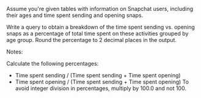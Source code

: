 Assume you're given tables with information on Snapchat users, including their ages and time spent sending and opening snaps.

Write a query to obtain a breakdown of the time spent sending vs. opening snaps as a percentage of total time spent on these activities grouped by age group. Round the percentage to 2 decimal places in the output.

Notes:

Calculate the following percentages:
- Time spent sending / (Time spent sending + Time spent opening)
- Time spent opening / (Time spent sending + Time spent opening)
To avoid integer division in percentages, multiply by 100.0 and not 100.
